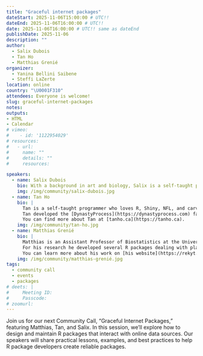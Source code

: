 ```yaml
---
title: "Graceful internet packages"
dateStart: 2025-11-06T15:00:00 # UTC!!
dateEnd: 2025-11-06T16:00:00 # UTC!!
date: 2025-11-06T16:00:00 # UTC!! same as dateEnd
publishDate: 2025-11-06
description: ""
author:
  - Salix Dubois
  - Tan Ho
  - Matthias Grenié
organizer: 
  - Yanina Bellini Saibene
  - Steffi LaZerte
location: online
country: "\U0001F310"
attendees: Everyone is welcome!
slug: graceful-internet-packages
notes: 
outputs:
- HTML
- Calendar 
# vimeo: 
#    - id: '1122954029' 
# resources:
#   - url: 
#     name: ""
#     details: ""
#     resources:

speakers:  
  - name: Salix Dubois
    bio: With a background in art and biology, Salix is a self-taught programmer fluent in web technologies, R, and C++. An enthusiastic problem solver, they are passionate about open science and making research more accessible. They are the maintainer of the boldR package and work as a software analyst and web developer.
    img: /img/community/salix-dubois.jpg
  - name: Tan Ho
    bio: |
      Tan is a self-taught programmer who loves R, Shiny, NFL, and carving pumpkins. By day, he is an Engineering Manager for [Teamworks Intelligence](https://teamworks.com/intelligence/) Soccer. 
      Tan developed the [DynastyProcess](https://dynastyprocess.com) fantasy football Shiny app, maintains [nflverse](https://github.com/nflverse) and [ffverse](https://github.com/ffverse) pipelines and packages for NFL analytics, and mentors at [DSLC Slack Community](https://dslc.io). 
      You can find more about Tan at [tanho.ca](https://tanho.ca). 
    img: /img/community/tan-ho.jpg
  - name: Matthias Grenié
    bio: |
      Matthias is an Assistant Professor of Biostatistics at the University of Grenoble (France) at the [Alpine Ecology Laboratory](https://leca.osug.fr/?lang=en) where he focuses his research on the distribution of plant functional traits at large scales.
      For his research he developed several R packages dealing with plant functional traits like [fundiversity](https://funecology.github.io/fundiversity).
      You can learn more about his work on [his website](https://rekyt.github.io)
    img: /img/community/matthias-grenié.jpg    
tags:
  - community call
  - events
  - packages
# deets: |
#     Meeting ID: 
#     Passcode: 
# zoomurl: 
---
```


Join us for our next Community Call, “Graceful Internet Packages,” featuring Matthias, Tan, and Salix. In this session, we’ll explore how to design and maintain R packages that interact with online data sources. Our speakers will share practical lessons, examples, and best practices to help R package developers create reliable packages.


